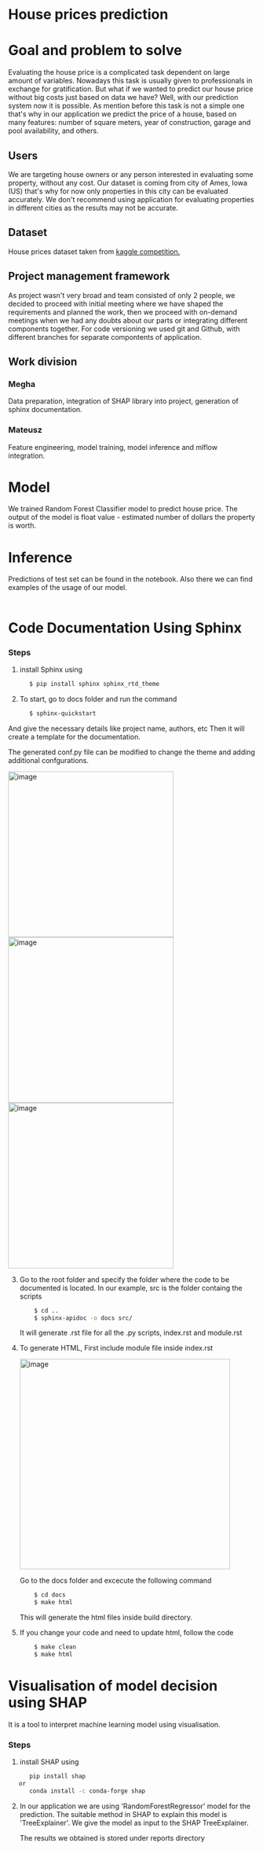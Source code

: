 # House prices prediction

# Goal and problem to solve
Evaluating the house price is a complicated task dependent on large amount of variables. Nowadays this task is usually given to professionals in exchange for gratification. But what if we wanted to predict our house price without big costs just based on data we have? Well, with our prediction system now it is possible. As mention before this task is not a simple one that's why in our application we predict the price of a house, based on many features: number of square meters, year of construction, garage and pool availability, and others.

## Users
We are targeting house owners or any person interested in evaluating some property, without any cost. Our dataset is coming from city of Ames, Iowa (US) that's why for now only properties in this city can be evaluated accurately. We don't recommend using application for evaluating properties in different cities as the results may not be accurate.

## Dataset
House prices dataset taken from [kaggle competition.](https://www.kaggle.com/c/house-prices-advanced-regression-techniques)

## Project management framework
As project wasn't very broad and team consisted of only 2 people, we decided to proceed with initial meeting where we have shaped the requirements and planned the work, then we proceed with on-demand meetings when we had any doubts about our parts or integrating different components together. For code versioning we used git and Github, with different branches for separate compontents of application.

## Work division
### Megha 
Data preparation, integration of SHAP library into project, generation of sphinx documentation.
### Mateusz
Feature engineering, model training, model inference and mlflow integration.

# Model
We trained Random Forest Classifier model to predict house price. The output of the model is float value - estimated number of dollars the property is worth.
# Inference
Predictions of test set can be found in the notebook. Also there we can find examples of the usage of our model.<br /><br />


# Code Documentation Using Sphinx

### Steps

1. install Sphinx using 

  ```bash 
        $ pip install sphinx sphinx_rtd_theme
   ```
2. To start, go to docs folder and run the command 

  ```bash 
        $ sphinx-quickstart
   ```
   And give the necessary details like project name, authors, etc
   Then it will create a template for the documentation.
   
   The generated conf.py file can be modified to change the theme and adding additional confgurations. 
   
   <img width="337" alt="image" src="https://user-images.githubusercontent.com/68321717/180651954-f04a5008-9542-4f4d-b8f1-d0b12126365e.png">
    <img width="337" alt="image" src="https://user-images.githubusercontent.com/68321717/180651975-b6f25f85-7e92-466b-9650-07038a63b909.png">
    <img width="337" alt="image" src="https://user-images.githubusercontent.com/68321717/180652005-2c4610c7-2bfb-477c-85a2-80f9d61b07da.png">


3. Go to the root folder and specify the folder where the code to be documented is located. 
   In our example, src is the folder containg the scripts
    ```bash 
        $ cd ..
        $ sphinx-apidoc -o docs src/
    ```
    It will generate .rst file for all the .py scripts, index.rst and module.rst
    
 4. To generate HTML, 
    First include module file inside index.rst
    
    
    <img width="428" alt="image" src="https://user-images.githubusercontent.com/68321717/180652139-9c022c71-26cd-4619-976b-48e4d57e1342.png">


    Go to the docs folder and excecute the following command
    ```bash 
        $ cd docs
        $ make html
    ```
    This will generate the html files inside build directory. 
    
 5. If you change your code and need to update html, follow the code
    ```bash 
        $ make clean
        $ make html
    ```
    
    
# Visualisation of model decision using SHAP

It is a tool to interpret machine learning model using visualisation.

### Steps

1. install SHAP using 

  ```bash 
        pip install shap
     or
        conda install -c conda-forge shap
   ```
   
2. In our application we are using 'RandomForestRegressor' model for the prediction. 
   The suitable method in SHAP to explain this model is 'TreeExplainer'.
   We give the model as input to the SHAP TreeExplainer. 
   
   The results we obtained is stored under reports directory
   
    
